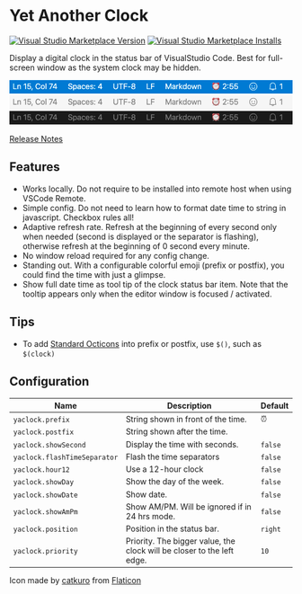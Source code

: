 # Yet Another Clock

[![Visual Studio Marketplace Version](https://img.shields.io/visual-studio-marketplace/v/jameslan.yaclock)](https://marketplace.visualstudio.com/items?itemName=jameslan.yaclock)
[![Visual Studio Marketplace Installs](https://img.shields.io/visual-studio-marketplace/i/jameslan.yaclock)](https://marketplace.visualstudio.com/items?itemName=jameslan.yaclock)

Display a digital clock in the status bar of VisualStudio Code.
Best for full-screen window as the system clock may be hidden.

![blue status bar](images/screenshot.blue.png)
![light status bar](images/screenshot.light.png)
![dark status bar](images/screenshot.dark.png)

[Release Notes](https://github.com/jameslan/vscode-yaclock/releases)

## Features

- Works locally. Do not require to be installed into remote host when using VSCode Remote.
- Simple config. Do not need to learn how to format date time to string in javascript.
Checkbox rules all!
- Adaptive refresh rate. Refresh at the beginning of every second only when needed
(second is displayed or the separator is flashing),
otherwise refresh at the beginning of 0 second every minute.
- No window reload required for any config change.
- Standing out. With a configurable colorful emoji (prefix or postfix),
you could find the time with just a glimpse.
- Show full date time as tool tip of the clock status bar item.
Note that the tooltip appears only when the editor window is focused / activated.

## Tips

- To add [Standard Octicons](https://code.visualstudio.com/api/references/icons-in-labels) into
prefix or postfix, use `$()`, such as `$(clock)`

## Configuration

|Name|Description|Default|
|--------------|---------------|----|
|`yaclock.prefix`|String shown in front of the time.|⏰|
|`yaclock.postfix`|String shown after the time.|
|`yaclock.showSecond`|Display the time with seconds.|`false`|
|`yaclock.flashTimeSeparator`|Flash the time separators|`false`|
|`yaclock.hour12`|Use a 12-hour clock|`false`|
|`yaclock.showDay`|Show the day of the week.|`false`|
|`yaclock.showDate`|Show date.|`false`|
|`yaclock.showAmPm`|Show AM/PM. Will be ignored if in 24 hrs mode.|`false`|
|`yaclock.position`|Position in the status bar.|`right`|
|`yaclock.priority`|Priority. The bigger value, the clock will be closer to the left edge.|`10`|

Icon made by [catkuro](https://www.flaticon.com/authors/catkuro) from [Flaticon](https://www.flaticon.com/)
